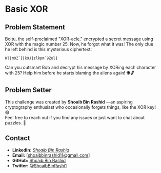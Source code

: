 # Basic XOR

## Problem Statement
Boltu, the self-proclaimed "XOR-acle," encrypted a secret message using XOR with the magic number 25. Now, he forgot what it was! The only clue he left behind is this mysterious ciphertext:

```Kl|m9Z`{|k9J|zlkpm`9Zul{```

Can you outsmart Bob and decrypt his message by XORing each character with 25? Help him before he starts blaming the aliens again! 👽🔓

## Problem Setter

This challenge was created by **Shoaib Bin Rashid** —an aspiring cryptography enthusiast who occasionally forgets things, like the XOR key! 😅  
Feel free to reach out if you find any issues or just want to chat about puzzles. 🧩

## Contact  
- **LinkedIn:** [*Shoaib Bin Rashid*](https://www.linkedin.com/in/shoaib-bin-rashid/)  
- **Email:** [shoaibbinrashid11@gmail.com]  
- **GitHub:** [Shoaib Bin Rashid](https://github.com/Shoaib-Bin-Rashid)  
- **Twitter:** [@ShoaibBinRashi1](https://x.com/ShoaibBinRashi1)  
